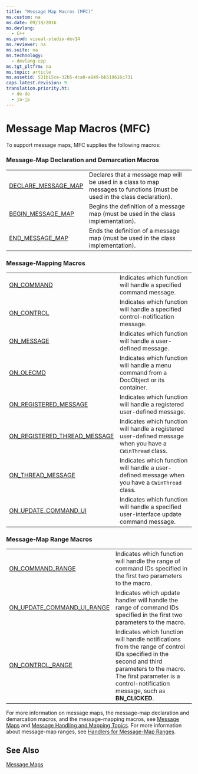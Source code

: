 ```yaml
---
title: "Message Map Macros (MFC)"
ms.custom: na
ms.date: 09/19/2016
ms.devlang: 
  - C++
ms.prod: visual-studio-dev14
ms.reviewer: na
ms.suite: na
ms.technology: 
  - devlang-cpp
ms.tgt_pltfrm: na
ms.topic: article
ms.assetid: 531b15ce-32b5-4ca0-a849-bb519616c731
caps.latest.revision: 9
translation.priority.ht: 
  - de-de
  - ja-jp
---
```

# Message Map Macros (MFC)
To support message maps, MFC supplies the following macros:  
  
### Message-Map Declaration and Demarcation Macros  
  
|||  
|-|-|  
|[DECLARE_MESSAGE_MAP](../vs140/DECLARE_MESSAGE_MAP.md)|Declares that a message map will be used in a class to map messages to functions (must be used in the class declaration).|  
|[BEGIN_MESSAGE_MAP](../vs140/BEGIN_MESSAGE_MAP.md)|Begins the definition of a message map (must be used in the class implementation).|  
|[END_MESSAGE_MAP](../vs140/END_MESSAGE_MAP.md)|Ends the definition of a message map (must be used in the class implementation).|  
  
### Message-Mapping Macros  
  
|||  
|-|-|  
|[ON_COMMAND](../vs140/ON_COMMAND.md)|Indicates which function will handle a specified command message.|  
|[ON_CONTROL](../vs140/ON_CONTROL.md)|Indicates which function will handle a specified control-notification message.|  
|[ON_MESSAGE](../vs140/ON_MESSAGE.md)|Indicates which function will handle a user-defined message.|  
|[ON_OLECMD](../vs140/ON_OLECMD.md)|Indicates which function will handle a menu command from a DocObject or its container.|  
|[ON_REGISTERED_MESSAGE](../vs140/ON_REGISTERED_MESSAGE.md)|Indicates which function will handle a registered user-defined message.|  
|[ON_REGISTERED_THREAD_MESSAGE](../vs140/ON_REGISTERED_THREAD_MESSAGE.md)|Indicates which function will handle a registered user-defined message when you have a `CWinThread` class.|  
|[ON_THREAD_MESSAGE](../vs140/ON_THREAD_MESSAGE.md)|Indicates which function will handle a user-defined message when you have a `CWinThread` class.|  
|[ON_UPDATE_COMMAND_UI](../vs140/ON_UPDATE_COMMAND_UI.md)|Indicates which function will handle a specified user-interface update command message.|  
  
### Message-Map Range Macros  
  
|||  
|-|-|  
|[ON_COMMAND_RANGE](../vs140/ON_COMMAND_RANGE.md)|Indicates which function will handle the range of command IDs specified in the first two parameters to the macro.|  
|[ON_UPDATE_COMMAND_UI_RANGE](../vs140/ON_UPDATE_COMMAND_UI_RANGE.md)|Indicates which update handler will handle the range of command IDs specified in the first two parameters to the macro.|  
|[ON_CONTROL_RANGE](../vs140/ON_CONTROL_RANGE.md)|Indicates which function will handle notifications from the range of control IDs specified in the second and third parameters to the macro. The first parameter is a control-notification message, such as **BN_CLICKED**.|  
  
 For more information on message maps, the message-map declaration and demarcation macros, and the message-mapping macros, see [Message Maps](../vs140/Message-Maps--MFC-.md) and [Message Handling and Mapping Topics](../vs140/Message-Handling-and-Mapping.md). For more information about message-map ranges, see [Handlers for Message-Map Ranges](../vs140/Handlers-for-Message-Map-Ranges.md).  
  
## See Also  
 [Message Maps](../vs140/Message-Maps--MFC-.md)
